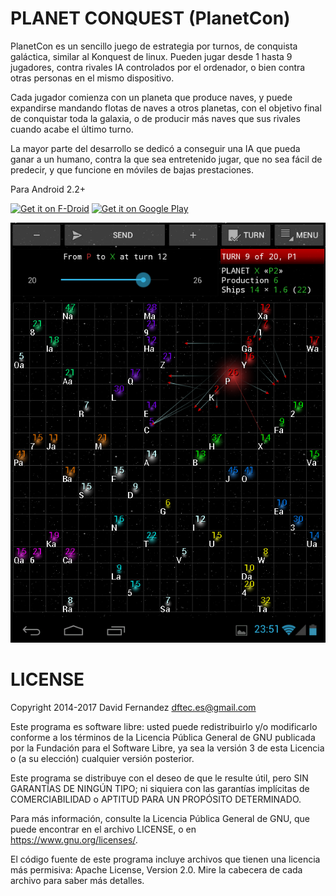 PLANET CONQUEST (PlanetCon)
===========================

PlanetCon es un sencillo juego de estrategia por turnos, de conquista galáctica, similar al Konquest de linux. Pueden jugar desde 1 hasta 9 jugadores, contra rivales IA controlados por el ordenador, o bien contra otras personas en el mismo dispositivo.

Cada jugador comienza con un planeta que produce naves, y puede expandirse mandando flotas de naves a otros planetas, con el objetivo final de conquistar toda la galaxia, o de producir más naves que sus rivales cuando acabe el último turno.

La mayor parte del desarrollo se dedicó a conseguir una IA que pueda ganar a un humano, contra la que sea entretenido jugar, que no sea fácil de predecir, y que funcione en móviles de bajas prestaciones.

Para Android 2.2+

<a href="https://f-droid.org/repository/browse/?fdid=com.dftec.planetcon" target="_blank">
<img src="https://f-droid.org/badge/get-it-on.png" alt="Get it on F-Droid" height="90"/></a>
<a href="https://play.google.com/store/apps/details?id=com.dftec.planetcon" target="_blank">
<img src="https://play.google.com/intl/en_us/badges/images/generic/en-play-badge.png" alt="Get it on Google Play" height="90"/></a>

![Screenshot](Screenshot.png?raw=true)

# LICENSE

Copyright 2014-2017  David Fernandez <dftec.es@gmail.com>

Este programa es software libre: usted puede redistribuirlo y/o modificarlo conforme a los términos de la Licencia Pública General de GNU publicada por la Fundación para el Software Libre, ya sea la versión 3 de esta Licencia o (a su elección) cualquier versión posterior.

Este programa se distribuye con el deseo de que le resulte útil, pero SIN GARANTÍAS DE NINGÚN TIPO; ni siquiera con las garantías implícitas de COMERCIABILIDAD o APTITUD PARA UN PROPÓSITO DETERMINADO.

Para más información, consulte la Licencia Pública General de GNU, que puede encontrar en el archivo LICENSE, o en <https://www.gnu.org/licenses/>.

El código fuente de este programa incluye archivos que tienen una licencia más permisiva: Apache License, Version 2.0. Mire la cabecera de cada archivo para saber más detalles.
